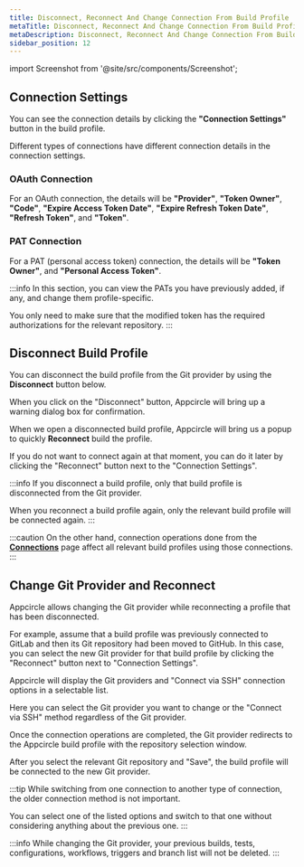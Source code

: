 ```yaml
---
title: Disconnect, Reconnect And Change Connection From Build Profile
metaTitle: Disconnect, Reconnect And Change Connection From Build Profile
metaDescription: Disconnect, Reconnect And Change Connection From Build Profile
sidebar_position: 12
---
```


import Screenshot from '@site/src/components/Screenshot';

## Connection Settings

You can see the connection details by clicking the **"Connection Settings"** button in the build profile.

<Screenshot url='https://cdn.appcircle.io/docs/assets/connections-new-main.png' />

Different types of connections have different connection details in the connection settings.

### OAuth Connection

For an OAuth connection, the details will be **"Provider"**, **"Token Owner"**, **"Code"**, **"Expire Access Token Date"**, **"Expire Refresh Token Date"**, **"Refresh Token"**, and **"Token"**.

<Screenshot url='https://cdn.appcircle.io/docs/assets/connection-last-1n.png' />

### PAT Connection

For a PAT (personal access token) connection, the details will be **"Token Owner"**, and **"Personal Access Token"**.

<Screenshot url='https://cdn.appcircle.io/docs/assets/connection-last-3n.png' />

:::info
In this section, you can view the PATs you have previously added, if any, and change them profile-specific.

You only need to make sure that the modified token has the required authorizations for the relevant repository.
:::

## Disconnect Build Profile

You can disconnect the build profile from the Git provider by using the **Disconnect** button below.

<Screenshot url='https://cdn.appcircle.io/docs/assets/disconnect-1.png' />

When you click on the "Disconnect" button, Appcircle will bring up a warning dialog box for confirmation.

<Screenshot url='https://cdn.appcircle.io/docs/assets/disconnect-2.png' />

When we open a disconnected build profile, Appcircle will bring us a popup to quickly **Reconnect** build the profile.

<Screenshot url='https://cdn.appcircle.io/docs/assets/disconnect-3.png' />

If you do not want to connect again at that moment, you can do it later by clicking the "Reconnect" button next to the "Connection Settings".

<Screenshot url='https://cdn.appcircle.io/docs/assets/reconnect-button.png' />

:::info
If you disconnect a build profile, only that build profile is disconnected from the Git provider.

When you reconnect a build profile again, only the relevant build profile will be connected again.
:::

:::caution
On the other hand, connection operations done from the **[Connections](./connections.md)** page affect all relevant build profiles using those connections.
:::

## Change Git Provider and Reconnect

Appcircle allows changing the Git provider while  reconnecting a profile that has been disconnected.

For example, assume that a build profile was previously connected to GitLab and then its Git repository had been moved to GitHub. In this case, you can select the new Git provider for that build profile by clicking the "Reconnect" button next to "Connection Settings".

<Screenshot url='https://cdn.appcircle.io/docs/assets/reconnect-button.png' />

Appcircle will display the Git providers and "Connect via SSH" connection options in a selectable list.

Here you can select the Git provider you want to change or the "Connect via SSH" method regardless of the Git provider.

<Screenshot url='https://cdn.appcircle.io/docs/assets/change-provider.png' />

Once the connection operations are completed, the Git provider redirects to the Appcircle build profile with the repository selection window.

<Screenshot url='https://cdn.appcircle.io/docs/assets/repo-select.png' />

After you select the relevant Git repository and "Save", the build profile will be connected to the new Git provider.

<Screenshot url='https://cdn.appcircle.io/docs/assets/repo-success-c.png' />

:::tip
While switching from one connection to another type of connection, the older connection method is not important.

You can select one of the listed options and switch to that one without considering anything about the previous one.
:::

:::info
While changing the Git provider, your previous builds, tests, configurations, workflows, triggers and branch list will not be deleted.
:::
